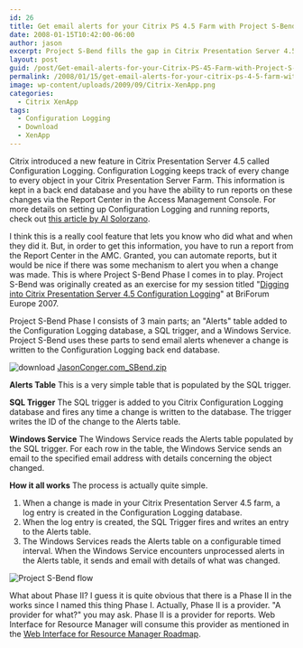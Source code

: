 ```yaml
---
id: 26
title: Get email alerts for your Citrix PS 4.5 Farm with Project S-Bend
date: 2008-01-15T10:42:00-06:00
author: jason
excerpt: Project S-Bend fills the gap in Citrix Presentation Server 4.5 Configuration Logging by alerting you via email when changes happen in your farm.
layout: post
guid: /post/Get-email-alerts-for-your-Citrix-PS-45-Farm-with-Project-S-Bend.aspx
permalink: /2008/01/15/get-email-alerts-for-your-citrix-ps-4-5-farm-with-project-s-bend/
image: wp-content/uploads/2009/09/Citrix-XenApp.png
categories:
  - Citrix XenApp
tags:
  - Configuration Logging
  - Download
  - XenApp
---
```

Citrix introduced a new feature in Citrix Presentation Server 4.5 called Configuration Logging. Configuration Logging keeps track of every change to every object in your Citrix Presentation Server Farm. This information is kept in a back end database and you have the ability to run reports on these changes via the Report Center in the Access Management Console. For more details on setting up Configuration Logging and running reports, check out <a href="http://alsolorzano.com/blogs/tips__tricks/archive/2007/04/19/setting-up-configuration-logging-in-presentation-server-4-5.aspx" target="_blank">this article by Al Solorzano</a>.

I think this is a really cool feature that lets you know who did what and when they did it. But, in order to get this information, you have to run a report from the Report Center in the AMC. Granted, you can automate reports, but it would be nice if there was some mechanism to alert you when a change was made. This is where Project S-Bend Phase I comes in to play. Project S-Bend was originally created as an exercise for my session titled "<a href="http://www.briforum.com/europe/2007/session.aspx?id=298">Digging into Citrix Presentation Server 4.5 Configuration Logging</a>" at BriForum Europe 2007.

Project S-Bend Phase I consists of 3 main parts; an "Alerts" table added to the Configuration Logging database, a SQL trigger, and a Windows Service. Project S-Bend uses these parts to send email alerts whenever a change is written to the Configuration Logging back end database.

 <img src="http://www.jasonconger.com/images/zip_small.gif" alt="download" align="absBottom" /> <a href="http://www.jasonconger.com/downloads/s-bend/v1.0/JasonConger.com_SBend.zip">JasonConger.com_SBend.zip</a>

<strong>Alerts Table</strong>
This is a very simple table that is populated by the SQL trigger.

<strong>SQL Trigger</strong>
The SQL trigger is added to you Citrix Configuration Logging database and fires any time a change is written to the database. The trigger writes the ID of the change to the Alerts table.

<span class="postHeading"><strong>Windows Service</strong></span>
The Windows Service reads the Alerts table populated by the SQL trigger. For each row in the table, the Windows Service sends an email to the specified email address with details concerning the object changed.

<span class="postHeading"><strong>How it all works</strong></span>
The process is actually quite simple.
<ol>
	<li>When a change is made in your Citrix Presentation Server 4.5 farm, a log entry is created in the Configuration Logging database.</li>
	<li>When the log entry is created, the SQL Trigger fires and writes an entry to the Alerts table.</li>
	<li>The Windows Services reads the Alerts table on a configurable timed interval. When the Windows Service encounters unprocessed alerts in the Alerts table, it sends and email with details of what was changed.</li>
</ol>
<img src="http://www.jasonconger.com/images/articleImages/SBend/PhaseI/S-Bend_flow.gif" alt="Project S-Bend flow" />

<span class="postHeading">What about Phase II?</span>
I guess it is quite obvious that there is a Phase II in the works since I named this thing Phase I. Actually, Phase II is a provider. "A provider for what?" you may ask. Phase II is a provider for reports. Web Interface for Resource Manager will consume this provider as mentioned in the <a href="http://www.jasonconger.com/Web-Interface-for-Resource-Manager-Roadmap.aspx">Web Interface for Resource Manager Roadmap</a>.